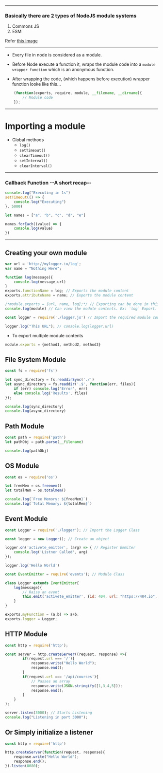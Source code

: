 - - - - - - - - - -
### Basically there are 2 types of NodeJS module systems

1. Commons JS
2. ESM

Refer [this Image](./commonjs-vs-esm.png)

- - - - - - - - - -

- Every file in node is considered as a module.

- Before Node execute a function it, wraps the module code into a `module wrapper function` which is an anonymous function.

- After wrapping the code, (which happens before execution) wrapper function looke like this...

```javascript
    (function(exports, require, module, __filename, __dirname){
        // Module code
    });
```

- - - - - - - - - -

# Importing a module

*  Global methods
    * `log()`
    * `setTimeout()`
    * `clearTimeout()`
    * `setInterval()`
    * `clearInterval()`

<hr>

### Callback Function --A short recap--

```javascript
console.log("Executing in 1s")
setTimeout(() => {
    console.log("Executing")
}, 5000)
```

```javascript
let names = ["a", "b", "c", "d", "e"]

names.forEach((value) => {
    console.log(value)
})
```

<hr>

## Creating your own module

```javascript
var url = 'http://mylogger.io/log';
var name = "Nothing Here";

function log(message){
    console.log(message,url)
}
exports.functionName = log; // Exports the module content
exports.attributeName = name; // Exports the module content

/*module.exports = {url, name, log};*/ // Exporting can be done in this way as well
console.log(module) // Can view the module contents. Ex: `log` Export.
```

```javascript
const logger = require('./logger.js') // Import the required module content (locally available)

logger.log("This URL"); // console.log(logger.url)
```

* To export multiple module contents  

```javascript
module.exports = {method1, method2, method3}
```

## File System Module

```javascript
const fs = require('fs')

let sync_directory = fs.readdirSync('./')
let async_directory = fs.readdir('.$', function(err, files){
    if (err) console.log('Error', err)
    else console.log('Results', files)
});

console.log(sync_directory)
console.log(async_directory)
```

## Path Module

```javascript
const path = require('path')
let pathObj = path.parse(__filename)

console.log(pathObj)
```

## OS Module

```javascript
const os = require('os')

let freeMem = os.freemem()
let totalMem = os.totalmem()

console.log(`Free Memory: ${freeMem}`)
console.log(`Total Memory: ${totalMem}`)
```

## Event Module

```javascript
const Logger = require('./logger'); // Import the Logger Class

const logger = new Logger(); // Create an object

logger.on('activete_emitter', (arg) => { // Register Emmiter
    console.log('Listner Called', arg)
});

logger.log('Hello World')
```

```javascript
const EventEmitter = require('events'); // Module Class

class Logger extends EventEmitter{
    log(message){
        // Raise an event
        this.emit('activete_emitter', {id: 404, url: "https://404.io", msg: message})
    }
}

exports.myFunction = (a,b) => a+b;
exports.logger = Logger;
```

## HTTP Module

```javascript
const http = require('http');

const server = http.createServer((request, response) =>{
        if(request.url === '/'){
            response.write("Hello World");
            response.end();
        }
        if(request.url === '/api/courses'){
            // Passes an array
            response.write(JSON.stringify([1,3,4,5]));
            response.end();
        }
    }
);

server.listen(3000); // Starts Listening
console.log("Listening in port 3000");
```

## Or Simply initialize a listener

```javascript
const http = require('http')

http.createServer(function(request, response){
    response.write("Hello World");
    response.end();
}).listen(8080);
```
